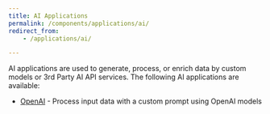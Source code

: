 ```yaml
---
title: AI Applications
permalink: /components/applications/ai/
redirect_from:
    - /applications/ai/

--- 
```

AI applications are used to generate, process, or enrich data by custom models or 3rd Party AI API services. 
The following AI applications are available:

- [OpenAI](/components/applications/ai/open-ai/) - Process input data with a custom prompt using OpenAI models
